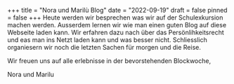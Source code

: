 +++
title = "Nora und Marilù Blog"
date = "2022-09-19"
draft = false
pinned = false
+++
Heute werden wir besprechen was wir auf der Schulexkursion machen werden. Ausserdem lernen wir wie man einen guten Blog auf diese Webseite laden kann. Wir erfahren dazu nach über das Persönlihkeitsrecht und eas man ins Netzt laden kann und was besser nicht. Schliesslich organiesern wir noch die letzten Sachen für morgen und die Reise.

Wir freuen uns auf alle erlebnisse in der bevorstehenden Blockwoche,

Nora und Marilu